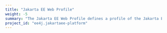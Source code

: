 ```yaml
---
title: "Jakarta EE Web Profile"
weight: -5
summary: "The Jakarta EE Web Profile defines a profile of the Jakarta EE Platform specifically targeted at web applications."
project_id: "ee4j.jakartaee-platform"
---
```


